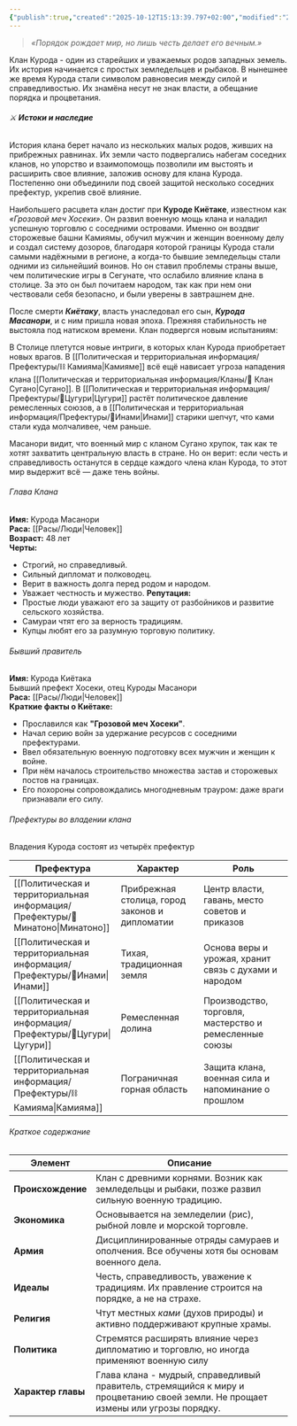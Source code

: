 ```yaml
---
{"publish":true,"created":"2025-10-12T15:13:39.797+02:00","modified":"2025-10-24T15:38:32.501+02:00","published":"2025-10-24T15:38:32.501+02:00","tags":["клан"],"cssclasses":""}
---
```



> _«Порядок рождает мир, но лишь честь делает его вечным.»_

Клан Курода - один из старейших и уважаемых родов западных земель. Их история начинается с простых земледельцев и рыбаков. В нынешнее же время Курода стали символом равновесия между силой и справедливостью. Их знамёна несут не знак власти, а обещание порядка и процветания.

###### ⚔️ **Истоки и наследие**
История клана берет начало из нескольких малых родов, живших на прибрежных равнинах. Их земли часто подвергались набегам соседних кланов, но упорство и взаимопомощь позволили им выстоять и расширить свое влияние, заложив основу для клана Курода. Постепенно они объединили под своей защитой несколько соседних префектур, укрепив своё влияние.

Наибольшего расцвета клан достиг при **Куроде Киётаке**, известном как _«Грозовой меч Хосеки»_. Он развил военную мощь клана и наладил успешную торговлю с соседними островами. Именно он воздвиг сторожевые башни Камиямы, обучил мужчин и женщин военному делу и создал систему дозоров, благодаря которой границы Курода стали самыми надёжными в регионе, а когда-то бывшие земледельцы стали одними из сильнейший воинов. Но он ставил проблемы страны выше, чем политические игры в Сегунате, что ослабило влияние клана в столице. За это он был почитаем народом, так как при нем они чествовали себя безопасно, и были уверены в завтрашнем дне.

После смерти _**Киётаку**_, власть унаследовал его сын, _**Курода Масанори**_, и с ним пришла новая эпоха. Прежняя стабильность не выстояла под натиском времени. Клан подвергся новым испытаниям:

В Столице плетутся новые интриги, в которых клан Курода приобретает новых врагов. В [[Политическая и территориальная информация/Префектуры/⛓️ Камияма\|Камияме]] всё ещё нависает угроза нападения клана [[Политическая и территориальная информация/Кланы/🐍 Клан Сугано\|Сугано]]. В [[Политическая и территориальная информация/Префектуры/🌾Цугури\|Цугури]] растёт политическое давление ремесленных союзов, а в [[Политическая и территориальная информация/Префектуры/💮Инами\|Инами]] старики шепчут, что ками стали куда молчаливее, чем раньше.

Масанори видит, что военный мир с кланом Сугано хрупок, так как те хотят захватить центральную власть в стране. Но он верит: если честь и справедливость останутся в сердце каждого члена клан Курода, то этот мир выдержит всё — даже тень войны.

###### Глава Клана 
**Имя:** Курода Масанори  
**Раса:** [[Расы/Люди\|Человек]]  
**Возраст:** 48 лет  
**Черты:**
- Строгий, но справедливый.
- Сильный дипломат и полководец.
- Верит в важность долга перед родом и народом.
- Уважает честность и мужество.
**Репутация:**
- Простые люди уважают его за защиту от разбойников и развитие сельского хозяйства.
- Самураи чтят его за верность традициям.
- Купцы любят его за разумную торговую политику.

###### Бывший правитель

**Имя:** Курода Киётака  
Бывший префект Хосеки, отец Куроды Масанори  
**Раса:** [[Расы/Люди\|Человек]]   
**Краткие факты о Киётаке:** 
- Прославился как **"Грозовой меч Хосеки"**. 
- Начал серию войн за удержание ресурсов с соседними префектурами.
- Ввел обязательную военную подготовку всех мужчин и женщин к войне.
- При нём началось строительство множества застав и сторожевых постов на границах.
- Его похороны сопровождались многодневным трауром: даже враги признавали его силу.

###### Префектуры во владении клана
Владения Курода состоят из четырёх префектур

| Префектура                | Характер                                       | Роль                                                   |
| ------------------------- | ---------------------------------------------- | ------------------------------------------------------ |
| [[Политическая и территориальная информация/Префектуры/🌊 Минатоно\|Минатоно]] | Прибрежная столица, город законов и дипломатии | Центр власти, гавань, место советов и приказов         |
| [[Политическая и территориальная информация/Префектуры/💮Инами\|Инами]]        | Тихая, традиционная земля                      | Основа веры и урожая, хранит связь с духами и народом  |
| [[Политическая и территориальная информация/Префектуры/🌾Цугури\|Цугури]]      | Ремесленная долина                             | Производство, торговля, мастерство и ремесленные союзы |
| [[Политическая и территориальная информация/Префектуры/⛓️ Камияма\|Камияма]]   | Пограничная горная область                     | Защита клана, военная сила и напоминание о прошлом     |

###### Краткое содержание

| Элемент            | Описание                                                                                                                          |
| ------------------ | --------------------------------------------------------------------------------------------------------------------------------- |
| **Происхождение**  | Клан с древними корнями. Возник как земледельцы и рыбаки, позже развил сильную военную традицию.                                  |
| **Экономика**      | Основывается на земледелии (рис), рыбной ловле и морской торговле.                                                                |
| **Армия**          | Дисциплинированные отряды самураев и ополчения. Все обучены хотя бы основам военного дела.                                        |
| **Идеалы**         | Честь, справедливость, уважение к традициям. Их правление строится на порядке, а не на страхе.                                    |
| **Религия**        | Чтут местных _ками_ (духов природы) и активно поддерживают крупные храмы.                                                         |
| **Политика**       | Стремятся расширять влияние через дипломатию и торговлю, но иногда применяют военную силу                                         |
| **Характер главы** | Глава клана - мудрый, справедливый правитель, стремящийся к миру и процветанию своей земли. Не прощает измены или угрозы порядку. |
